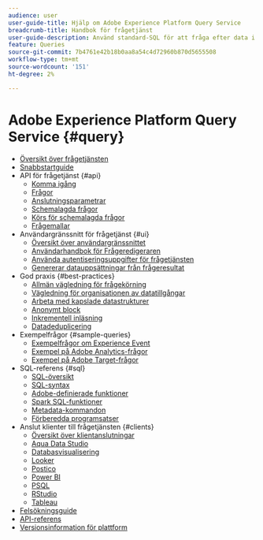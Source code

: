 ```yaml
---
audience: user
user-guide-title: Hjälp om Adobe Experience Platform Query Service
breadcrumb-title: Handbok för frågetjänst
user-guide-description: Använd standard-SQL för att fråga efter data i Platform Data Lake.
feature: Queries
source-git-commit: 7b4761e42b18b0aa8a54c4d72960b870d5655508
workflow-type: tm+mt
source-wordcount: '151'
ht-degree: 2%

---
```



# Adobe Experience Platform Query Service {#query}

- [Översikt över frågetjänsten](home.md)
- [Snabbstartguide](quickstart.md)
- API för frågetjänst {#api}
   - [Komma igång](api/getting-started.md)
   - [Frågor](api/queries.md)
   - [Anslutningsparametrar](api/connection-parameters.md)
   - [Schemalagda frågor](api/scheduled-queries.md)
   - [Körs för schemalagda frågor](api/runs-scheduled-queries.md)
   - [Frågemallar](api/query-templates.md)
- Användargränssnitt för frågetjänst {#ui}
   - [Översikt över användargränssnittet](ui/overview.md)
   - [Användarhandbok för Frågeredigeraren](ui/user-guide.md)
   - [Använda autentiseringsuppgifter för frågetjänsten](ui/credentials.md)
   - [Genererar datauppsättningar från frågeresultat](ui/create-datasets.md)
- God praxis {#best-practices}
   - [Allmän vägledning för frågekörning](best-practices/writing-queries.md)
   - [Vägledning för organisationen av datatillgångar](./best-practices/organize-data-assets.md)
   - [Arbeta med kapslade datastrukturer](best-practices/nested-data-structures.md)
   - [Anonymt block](best-practices/anonymous-block.md)
   - [Inkrementell inläsning](best-practices/incremental-load.md)
   - [Datadeduplicering](best-practices/deduplication.md)
- Exempelfrågor {#sample-queries}
   - [Exempelfrågor om Experience Event](sample-queries/experience-event.md)
   - [Exempel på Adobe Analytics-frågor](sample-queries/adobe-analytics.md)
   - [Exempel på Adobe Target-frågor](sample-queries/adobe-target.md)
- SQL-referens {#sql}
   - [SQL-översikt](sql/overview.md)
   - [SQL-syntax](sql/syntax.md)
   - [Adobe-definierade funktioner](sql/adobe-defined-functions.md)
   - [Spark SQL-funktioner](sql/spark-sql-functions.md)
   - [Metadata-kommandon](sql/metadata.md)
   - [Förberedda programsatser](sql/prepared-statements.md)
- Anslut klienter till frågetjänsten {#clients}
   - [Översikt över klientanslutningar](clients/overview.md)
   - [Aqua Data Studio](clients/aqua-data-studio.md)
   - [Databasvisualisering](./clients/dbvisulaizer.md)
   - [Looker](clients/looker.md)
   - [Postico](clients/postico.md)
   - [Power BI](clients/power-bi.md)
   - [PSQL](clients/psql.md)
   - [RStudio](clients/rstudio.md)
   - [Tableau](clients/tableau.md)
- [Felsökningsguide](troubleshooting-guide.md)
- [API-referens](https://www.adobe.io/experience-platform-apis/references/query-service/)
- [Versionsinformation för plattform](https://www.adobe.com/go/platform-release-notes-en)
